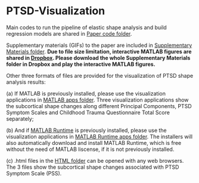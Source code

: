 # PTSD-Visualization

Main codes to run the pipeline of elastic shape analysis and build regression models are shared in [Paper code folder](https://github.com/wuyx5/Elastic-Shape-Analysis-PTSD/tree/master/Paper%20code).

Supplementary materials (GIFs) to the paper are included in [Supplementary Materials folder](https://github.com/wuyx5/Elastic-Shape-Analysis-PTSD/tree/master/Supplementary%20Materials). <strong> Due to file size limitation, interactive MATLAB figures are shared in [Dropbox](https://www.dropbox.com/sh/1sa45k5do61koet/AACuZMTQtPmxpMNHkJv8ZUCSa?dl=0). Please download the whole Supplementary Materials folder in Dropbox and play the interactive MATLAB figures. </strong>

Other three formats of files are provided for the visualization of PTSD shape analysis results: 

(a) If MATLAB is previously installed, please use the visualization applications in [MATLAB apps folder](https://github.com/wuyx5/Elastic-Shape-Analysis-PTSD/tree/master/MATLAB%20apps). Three visualization applications show the subcortical shape changes along different Principal Components, PTSD Symptom Scales and Childhood Trauma Questionnaire Total Score separately; 

(b) And if [MATLAB Runtime](https://www.mathworks.com/products/compiler/matlab-runtime.html) is previously installed, please use the visualization applications in [MATLAB Runtime apps folder](https://github.com/wuyx5/Elastic-Shape-Analysis-PTSD/tree/master/MATLAB%20Runtime%20apps). The installers will also automatically download and install MATLAB Runtime, which is free without the need of MATLAB liscense, if it is not previously installed.

(c) .html files in the [HTML folder](https://github.com/wuyx5/Elastic-Shape-Analysis-PTSD/tree/master/HTML) can be opened with any web browsers. The 3 files show the subcortical shape changes associated with PTSD Symptom Scale (PSS).
